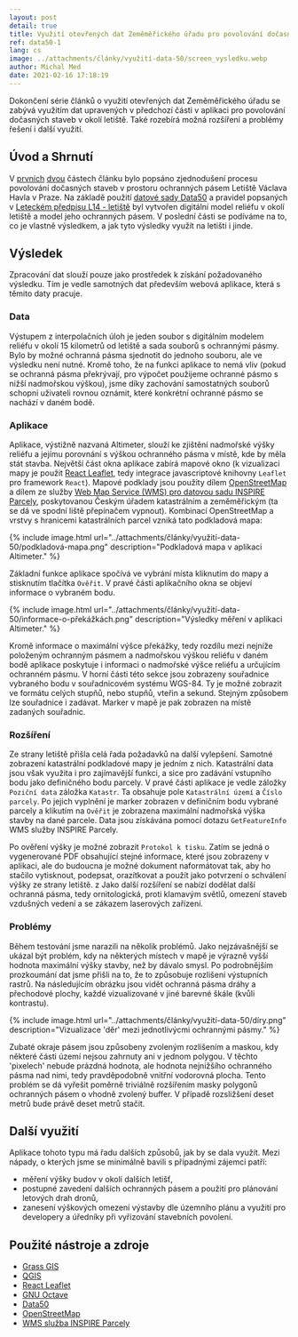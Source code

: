 ```yaml
---
layout: post
detail: true
title: Využití otevřených dat Zeměměřického úřadu pro povolování dočasných staveb - část 3
ref: data50-1
lang: cs
image: ../attachments/články/využití-data-50/screen_vysledku.webp
author: Michal Med
date: 2021-02-16 17:18:19
---
```


Dokončení série článků o využití otevřených dat Zeměměřického úřadu se zabývá využitím dat upravených v předchozí části v aplikaci pro povolování dočasných staveb v okolí letiště. Také rozebírá možná rozšíření a problémy řešení i další využití.

<!--more-->
## Úvod a Shrnutí
V [prvních][MiMe-clanek-1] [dvou][MiMe-clanek-2] částech článku bylo popsáno zjednodušení procesu povolování dočasných staveb v prostoru ochranných pásem Letiště Václava Havla v Praze. Na základě použití [datové sady Data50][nkod_data50_link] a pravidel popsaných v [Leteckém předpisu L14 - letiště][link_l14] byl vytvořen digitální model reliéfu v okolí letiště a model jeho ochranných pásem. V poslední části se podíváme na to, co je vlastně výsledkem, a jak tyto výsledky využít na letišti i jinde.


## Výsledek

Zpracování dat slouží pouze jako prostředek k získání požadovaného výsledku. Tím je vedle samotných dat především webová aplikace, která s těmito daty pracuje.

### Data
Výstupem z interpolačních úloh je jeden soubor s digitálním modelem reliéfu v okolí 15 kilometrů od letiště a sada souborů s ochrannými pásmy. Bylo by možné ochranná pásma sjednotit do jednoho souboru, ale ve výsledku není nutné. Kromě toho, že na funkci aplikace to nemá vliv (pokud se ochranná pásma překrývají, pro výpočet použijeme ochranné pásmo s nižší nadmořskou výškou), jsme díky zachování samostatných souborů schopni uživateli rovnou oznámit, které konkrétní ochranné pásmo se nachází v daném bodě.

### Aplikace
Aplikace, výstižně nazvaná Altimeter, slouží ke zjištění nadmořské výšky reliéfu a jejímu porovnání s výškou ochranného pásma v místě, kde by měla stát stavba. Největší část okna aplikace zabírá mapové okno (k vizualizaci mapy je použit [React Leaflet][react-leaflet], tedy integrace javascriptové knihovny `Leaflet` pro framework `React`). Mapové podklady jsou použity dílem [OpenStreetMap][openstreetmap] a dílem ze služby [Web Map Service (WMS) pro datovou sadu INSPIRE Parcely][wms-cp], poskytovanou Českým úřadem katastrálním a zeměměřickým (ta se dá ve spodní liště přepínačem vypnout). Kombinací OpenStreetMap a vrstvy s hranicemi katastrálních parcel vzniká tato podkladová mapa:

{% include image.html
   url="../attachments/články/využití-data-50/podkladová-mapa.png"
   description="Podkladová mapa v aplikaci Altimeter."
%}

Základní funkce aplikace spočívá ve vybrání místa kliknutím do mapy a stisknutím tlačítka `Ověřit`. V pravé části aplikačního okna se objeví informace o vybraném bodu.

{% include image.html
   url="../attachments/články/využití-data-50/informace-o-překážkách.png"
   description="Výsledky měření v aplikaci Altimeter."
%}

Kromě informace o maximální výšce překážky, tedy rozdílu mezi nejníže položeným ochranným pásmem a nadmořskou výškou reliéfu v daném bodě aplikace poskytuje i informaci o nadmořské výšce reliéfu a určujícím ochranném pásmu. V horní části této sekce jsou zobrazeny souřadnice vybraného bodu v souřadnicovém systému WGS-84. Ty je možné zobrazit ve formátu celých stupňů, nebo stupňů, vteřin a sekund. Stejným způsobem lze souřadnice i zadávat. Marker v mapě je pak zobrazen na místě zadaných souřadnic.

### Rozšíření
Ze strany letiště přišla celá řada požadavků na další vylepšení. Samotné zobrazení katastrální podkladové mapy je jedním z nich. Katastrální data jsou však využita i pro zajímavější funkci, a sice pro zadávání vstupního bodu jako definičného bodu parcely. V pravé části aplikace je vedle záložky `Poziční data` záložka `Katastr`. Ta obsahuje pole `Katastrální území` a `Číslo parcely`. Po jejich vyplnění je marker zobrazen v definičním bodu vybrané parcely a klikutím na `Ověřit` je zobrazena maximální nadmořská výška stavby na dané parcele. Data jsou získávána pomocí dotazu `GetFeatureInfo` WMS služby INSPIRE Parcely.

Po ověření výšky je možné zobrazit `Protokol k tisku`. Zatím se jedná o vygenerované PDF obsahující stejné informace, které jsou zobrazeny v aplikaci, ale do budoucna je možné dokument naformátovat tak, aby ho stačilo vytisknout, podepsat, orazítkovat a použít jako potvrzení o schválení výšky ze strany letiště.
z
Jako další rozšíření se nabízí dodělat další ochranná pásma, tedy ornitologická, proti klamavým světlů, omezení staveb vzdušných vedení a se zákazem laserových zařízení.

### Problémy

Během testování jsme narazili na několik problémů. Jako nejzávašnější se ukázal být problém, kdy na některých místech v mapě je výrazně vyšší hodnota maximální výšky stavby, než by dávalo smysl. Po podrobnějším prozkoumání dat jsme přišli na to, že to způsobuje rozlišení výstupních rastrů. Na následujícím obrázku jsou vidět ochranná pásma dráhy a přechodové plochy, každé vizualizované v jiné barevné škále (kvůli kontrastu).

{% include image.html
   url="../attachments/články/využití-data-50/díry.png"
   description="Vizualizace 'děr' mezi jednotlivýcmi ochrannými pásmy."
%}

Zubaté okraje pásem jsou způsobeny zvoleným rozlišením a maskou, kdy některé části území nejsou zahrnuty ani v jednom polygou. V těchto 'pixelech' nebude prázdná hodnota, ale hodnota nejnižšího ochranného pásma nad nimi, tedy pravděpodobně vnitřní vodorovná plocha. Tento problém se dá vyřešit poměrně triviálně rozšířením masky polygonů ochranných pásem o vhodně zvolený buffer. V případě rozsližšení deset metrů bude právě deset metrů stačit.

## Další využití

Aplikace tohoto typu má řadu dalších způsobů, jak by se dala využít. Mezi nápady, o kterých jsme se minimálně bavili s případnými zájemci patří:

 * měření výšky budov v okolí dalších letišť,
 * postupné zavedení dalších ochranných pásem a použití pro plánování letových drah dronů,
 * zanesení výškových omezení výstavby dle územního plánu a využití pro developery a úředníky při vyřizování stavebních povolení.

## Použité nástroje a zdroje

- [Grass GIS][grass]
- [QGIS][qgis]
- [React Leaflet][react-leaflet]
- [GNU Octave][octave]
- [Data50][metadata_data50]
- [OpenStreetMap][openstreetmap]
- [WMS služba INSPIRE Parcely][wms-cp]

[MiMe-clanek-1]: TODO:add-IRI "První část článku o využití otevřených dat Zeměměřického úřadu"
[MiMe-clanek-2]: TODO:add-IRI "Druhá část článku o využití otevřených dat Zeměměřického úřadu"
[link_l14]: https://aim.rlp.cz/predpisy/predpisy/dokumenty/L/L-14/data/print/L-14_cely.pdf "Letecký předpis L14 - Letiště"
[link_dmr]: https://geoportal.cuzk.cz/Default.aspx?mode=TextMeta&side=vyskopis&metadataID=CZ-CUZK-DMR5G-V&head_tab=sekce-02-gp&menu=302 "Digitální model reliéfu 5. generace"
[ceník_ZÚ_link]: https://geoportal.cuzk.cz/Dokumenty/Cenik.pdf "Ceník produktů Zeměměřického úřadu"
[nkod_data50_link]: https://data.gov.cz/datov%C3%A1-sada?iri=https%3A%2F%2Fdata.gov.cz%2Fzdroj%2Fdatov%C3%A9-sady%2FZmmerickyU%2F671714680 "Záznam datové sady Data50 v Národním katalogu otevřených dat"
[shapefile_spec]: https://www.esri.com/library/whitepapers/pdfs/shapefile.pdf "Technický popis formátu ESRI Shapefile"
[metadata_data50]: https://geoportal.cuzk.cz/getHTML.aspx?mode=Metadata&fnc=getRecord&identifierid=CZ-CUZK-DATA50-RELIEF-V "Metadata vrstvy Reliéf datové sady Data50"
[octave]: https://www.gnu.org/software/octave/index "Programovací jazyk GNU Octave"
[qgis]: https://www.qgis.org/en/site/ "Stránky porjektu QGIS"
[grass]: https://grass.osgeo.org/ "Stránky projektu Grass GIS"
[react-leaflet]: https://react-leaflet.js.org/ "React komponenty pro mapy v Leafletu"
[openstreetmap]: http://openstreetmap.org "Otevřená databáze prostorových dat"
[wms-cp]: https://geoportal.cuzk.cz/Default.aspx?lng=CZ&mode=TextMeta&side=INSPIRE_dSady&metadataID=CZ-00025712-CUZK_WMS-MD_CP&metadataXSL=metadata.sluzba&menu=416&head_tab=sekce-04-gp "Webová služba poskytující obrazová data Parcel harmonizovaná a poskytovaná dle směrnice INSPIRE"
